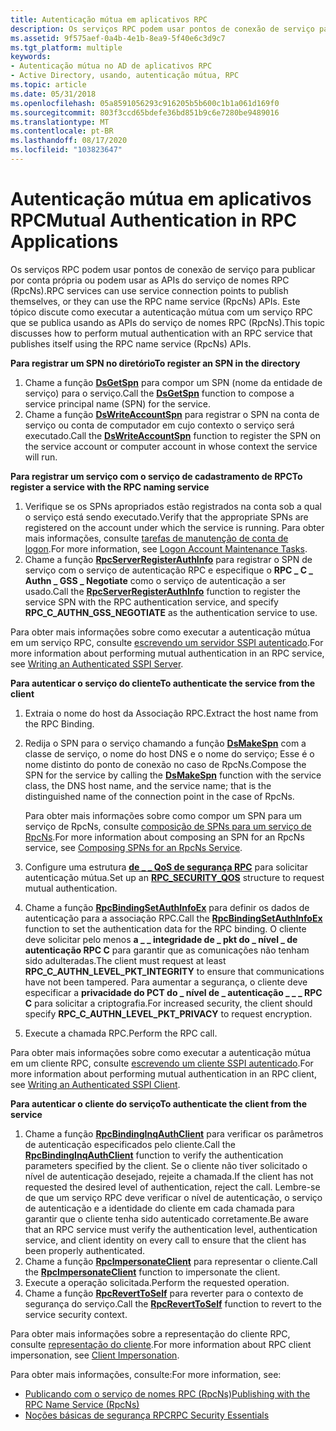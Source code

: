 ```yaml
---
title: Autenticação mútua em aplicativos RPC
description: Os serviços RPC podem usar pontos de conexão de serviço para publicar por conta própria ou podem usar as APIs do serviço de nomes RPC (RpcNs).
ms.assetid: 9f575aef-0a4b-4e1b-8ea9-5f40e6c3d9c7
ms.tgt_platform: multiple
keywords:
- Autenticação mútua no AD de aplicativos RPC
- Active Directory, usando, autenticação mútua, RPC
ms.topic: article
ms.date: 05/31/2018
ms.openlocfilehash: 05a8591056293c916205b5b600c1b1a061d169f0
ms.sourcegitcommit: 803f3ccd65bdefe36bd851b9c6e7280be9489016
ms.translationtype: MT
ms.contentlocale: pt-BR
ms.lasthandoff: 08/17/2020
ms.locfileid: "103823647"
---
```

# <a name="mutual-authentication-in-rpc-applications"></a><span data-ttu-id="a86fd-105">Autenticação mútua em aplicativos RPC</span><span class="sxs-lookup"><span data-stu-id="a86fd-105">Mutual Authentication in RPC Applications</span></span>

<span data-ttu-id="a86fd-106">Os serviços RPC podem usar pontos de conexão de serviço para publicar por conta própria ou podem usar as APIs do serviço de nomes RPC (RpcNs).</span><span class="sxs-lookup"><span data-stu-id="a86fd-106">RPC services can use service connection points to publish themselves, or they can use the RPC name service (RpcNs) APIs.</span></span> <span data-ttu-id="a86fd-107">Este tópico discute como executar a autenticação mútua com um serviço RPC que se publica usando as APIs do serviço de nomes RPC (RpcNs).</span><span class="sxs-lookup"><span data-stu-id="a86fd-107">This topic discusses how to perform mutual authentication with an RPC service that publishes itself using the RPC name service (RpcNs) APIs.</span></span>

<span data-ttu-id="a86fd-108">**Para registrar um SPN no diretório**</span><span class="sxs-lookup"><span data-stu-id="a86fd-108">**To register an SPN in the directory**</span></span>

1.  <span data-ttu-id="a86fd-109">Chame a função [**DsGetSpn**](/windows/desktop/api/Ntdsapi/nf-ntdsapi-dsgetspna) para compor um SPN (nome da entidade de serviço) para o serviço.</span><span class="sxs-lookup"><span data-stu-id="a86fd-109">Call the [**DsGetSpn**](/windows/desktop/api/Ntdsapi/nf-ntdsapi-dsgetspna) function to compose a service principal name (SPN) for the service.</span></span>
2.  <span data-ttu-id="a86fd-110">Chame a função [**DsWriteAccountSpn**](/windows/desktop/api/Ntdsapi/nf-ntdsapi-dswriteaccountspna) para registrar o SPN na conta de serviço ou conta de computador em cujo contexto o serviço será executado.</span><span class="sxs-lookup"><span data-stu-id="a86fd-110">Call the [**DsWriteAccountSpn**](/windows/desktop/api/Ntdsapi/nf-ntdsapi-dswriteaccountspna) function to register the SPN on the service account or computer account in whose context the service will run.</span></span>

<span data-ttu-id="a86fd-111">**Para registrar um serviço com o serviço de cadastramento de RPC**</span><span class="sxs-lookup"><span data-stu-id="a86fd-111">**To register a service with the RPC naming service**</span></span>

1.  <span data-ttu-id="a86fd-112">Verifique se os SPNs apropriados estão registrados na conta sob a qual o serviço está sendo executado.</span><span class="sxs-lookup"><span data-stu-id="a86fd-112">Verify that the appropriate SPNs are registered on the account under which the service is running.</span></span> <span data-ttu-id="a86fd-113">Para obter mais informações, consulte [tarefas de manutenção de conta de logon](logon-account-maintenance-tasks.md).</span><span class="sxs-lookup"><span data-stu-id="a86fd-113">For more information, see [Logon Account Maintenance Tasks](logon-account-maintenance-tasks.md).</span></span>
2.  <span data-ttu-id="a86fd-114">Chame a função [**RpcServerRegisterAuthInfo**](/windows/desktop/api/rpcdce/nf-rpcdce-rpcserverregisterauthinfo) para registrar o SPN de serviço com o serviço de autenticação RPC e especifique o **RPC \_ C \_ Authn \_ GSS \_ Negotiate** como o serviço de autenticação a ser usado.</span><span class="sxs-lookup"><span data-stu-id="a86fd-114">Call the [**RpcServerRegisterAuthInfo**](/windows/desktop/api/rpcdce/nf-rpcdce-rpcserverregisterauthinfo) function to register the service SPN with the RPC authentication service, and specify **RPC\_C\_AUTHN\_GSS\_NEGOTIATE** as the authentication service to use.</span></span>

<span data-ttu-id="a86fd-115">Para obter mais informações sobre como executar a autenticação mútua em um serviço RPC, consulte [escrevendo um servidor SSPI autenticado](/windows/desktop/Rpc/writing-an-authenticated-sspi-server).</span><span class="sxs-lookup"><span data-stu-id="a86fd-115">For more information about performing mutual authentication in an RPC service, see [Writing an Authenticated SSPI Server](/windows/desktop/Rpc/writing-an-authenticated-sspi-server).</span></span>

<span data-ttu-id="a86fd-116">**Para autenticar o serviço do cliente**</span><span class="sxs-lookup"><span data-stu-id="a86fd-116">**To authenticate the service from the client**</span></span>

1.  <span data-ttu-id="a86fd-117">Extraia o nome do host da Associação RPC.</span><span class="sxs-lookup"><span data-stu-id="a86fd-117">Extract the host name from the RPC Binding.</span></span>
2.  <span data-ttu-id="a86fd-118">Redija o SPN para o serviço chamando a função [**DsMakeSpn**](/windows/desktop/api/Dsparse/nf-dsparse-dsmakespna) com a classe de serviço, o nome do host DNS e o nome do serviço; Esse é o nome distinto do ponto de conexão no caso de RpcNs.</span><span class="sxs-lookup"><span data-stu-id="a86fd-118">Compose the SPN for the service by calling the [**DsMakeSpn**](/windows/desktop/api/Dsparse/nf-dsparse-dsmakespna) function with the service class, the DNS host name, and the service name; that is the distinguished name of the connection point in the case of RpcNs.</span></span>

    <span data-ttu-id="a86fd-119">Para obter mais informações sobre como compor um SPN para um serviço de RpcNs, consulte [composição de SPNs para um serviço de RpcNs](composing-spns-for-an-rpcns-service.md).</span><span class="sxs-lookup"><span data-stu-id="a86fd-119">For more information about composing an SPN for an RpcNs service, see [Composing SPNs for an RpcNs Service](composing-spns-for-an-rpcns-service.md).</span></span>

3.  <span data-ttu-id="a86fd-120">Configure uma estrutura [**de \_ \_ QoS de segurança RPC**](/windows/desktop/api/rpcdce/ns-rpcdce-rpc_security_qos) para solicitar autenticação mútua.</span><span class="sxs-lookup"><span data-stu-id="a86fd-120">Set up an [**RPC\_SECURITY\_QOS**](/windows/desktop/api/rpcdce/ns-rpcdce-rpc_security_qos) structure to request mutual authentication.</span></span>
4.  <span data-ttu-id="a86fd-121">Chame a função [**RpcBindingSetAuthInfoEx**](/windows/desktop/api/rpcdce/nf-rpcdce-rpcbindingsetauthinfoexa) para definir os dados de autenticação para a associação RPC.</span><span class="sxs-lookup"><span data-stu-id="a86fd-121">Call the [**RpcBindingSetAuthInfoEx**](/windows/desktop/api/rpcdce/nf-rpcdce-rpcbindingsetauthinfoexa) function to set the authentication data for the RPC binding.</span></span> <span data-ttu-id="a86fd-122">O cliente deve solicitar pelo menos **a \_ \_ integridade de \_ pkt do \_ nível \_ de autenticação RPC C** para garantir que as comunicações não tenham sido adulteradas.</span><span class="sxs-lookup"><span data-stu-id="a86fd-122">The client must request at least **RPC\_C\_AUTHN\_LEVEL\_PKT\_INTEGRITY** to ensure that communications have not been tampered.</span></span> <span data-ttu-id="a86fd-123">Para aumentar a segurança, o cliente deve especificar a **privacidade do PCT do \_ nível de \_ autenticação \_ \_ \_ RPC C** para solicitar a criptografia.</span><span class="sxs-lookup"><span data-stu-id="a86fd-123">For increased security, the client should specify **RPC\_C\_AUTHN\_LEVEL\_PKT\_PRIVACY** to request encryption.</span></span>
5.  <span data-ttu-id="a86fd-124">Execute a chamada RPC.</span><span class="sxs-lookup"><span data-stu-id="a86fd-124">Perform the RPC call.</span></span>

<span data-ttu-id="a86fd-125">Para obter mais informações sobre como executar a autenticação mútua em um cliente RPC, consulte [escrevendo um cliente SSPI autenticado](/windows/desktop/Rpc/writing-an-authenticated-sspi-client).</span><span class="sxs-lookup"><span data-stu-id="a86fd-125">For more information about performing mutual authentication in an RPC client, see [Writing an Authenticated SSPI Client](/windows/desktop/Rpc/writing-an-authenticated-sspi-client).</span></span>

<span data-ttu-id="a86fd-126">**Para autenticar o cliente do serviço**</span><span class="sxs-lookup"><span data-stu-id="a86fd-126">**To authenticate the client from the service**</span></span>

1.  <span data-ttu-id="a86fd-127">Chame a função [**RpcBindingInqAuthClient**](/windows/desktop/api/rpcdce/nf-rpcdce-rpcbindinginqauthclient) para verificar os parâmetros de autenticação especificados pelo cliente.</span><span class="sxs-lookup"><span data-stu-id="a86fd-127">Call the [**RpcBindingInqAuthClient**](/windows/desktop/api/rpcdce/nf-rpcdce-rpcbindinginqauthclient) function to verify the authentication parameters specified by the client.</span></span> <span data-ttu-id="a86fd-128">Se o cliente não tiver solicitado o nível de autenticação desejado, rejeite a chamada.</span><span class="sxs-lookup"><span data-stu-id="a86fd-128">If the client has not requested the desired level of authentication, reject the call.</span></span> <span data-ttu-id="a86fd-129">Lembre-se de que um serviço RPC deve verificar o nível de autenticação, o serviço de autenticação e a identidade do cliente em cada chamada para garantir que o cliente tenha sido autenticado corretamente.</span><span class="sxs-lookup"><span data-stu-id="a86fd-129">Be aware that an RPC service must verify the authentication level, authentication service, and client identity on every call to ensure that the client has been properly authenticated.</span></span>
2.  <span data-ttu-id="a86fd-130">Chame a função [**RpcImpersonateClient**](/windows/desktop/api/rpcdce/nf-rpcdce-rpcimpersonateclient) para representar o cliente.</span><span class="sxs-lookup"><span data-stu-id="a86fd-130">Call the [**RpcImpersonateClient**](/windows/desktop/api/rpcdce/nf-rpcdce-rpcimpersonateclient) function to impersonate the client.</span></span>
3.  <span data-ttu-id="a86fd-131">Execute a operação solicitada.</span><span class="sxs-lookup"><span data-stu-id="a86fd-131">Perform the requested operation.</span></span>
4.  <span data-ttu-id="a86fd-132">Chame a função [**RpcRevertToSelf**](/windows/desktop/api/rpcdce/nf-rpcdce-rpcreverttoself) para reverter para o contexto de segurança do serviço.</span><span class="sxs-lookup"><span data-stu-id="a86fd-132">Call the [**RpcRevertToSelf**](/windows/desktop/api/rpcdce/nf-rpcdce-rpcreverttoself) function to revert to the service security context.</span></span>

<span data-ttu-id="a86fd-133">Para obter mais informações sobre a representação do cliente RPC, consulte [representação do cliente](/windows/desktop/Rpc/client-impersonation).</span><span class="sxs-lookup"><span data-stu-id="a86fd-133">For more information about RPC client impersonation, see [Client Impersonation](/windows/desktop/Rpc/client-impersonation).</span></span>

<span data-ttu-id="a86fd-134">Para obter mais informações, consulte:</span><span class="sxs-lookup"><span data-stu-id="a86fd-134">For more information, see:</span></span>

-   [<span data-ttu-id="a86fd-135">Publicando com o serviço de nomes RPC (RpcNs)</span><span class="sxs-lookup"><span data-stu-id="a86fd-135">Publishing with the RPC Name Service (RpcNs)</span></span>](publishing-with-the-rpc-name-service-rpcns.md)
-   [<span data-ttu-id="a86fd-136">Noções básicas de segurança RPC</span><span class="sxs-lookup"><span data-stu-id="a86fd-136">RPC Security Essentials</span></span>](/windows/desktop/Rpc/rpc-security-essentials)

 

 